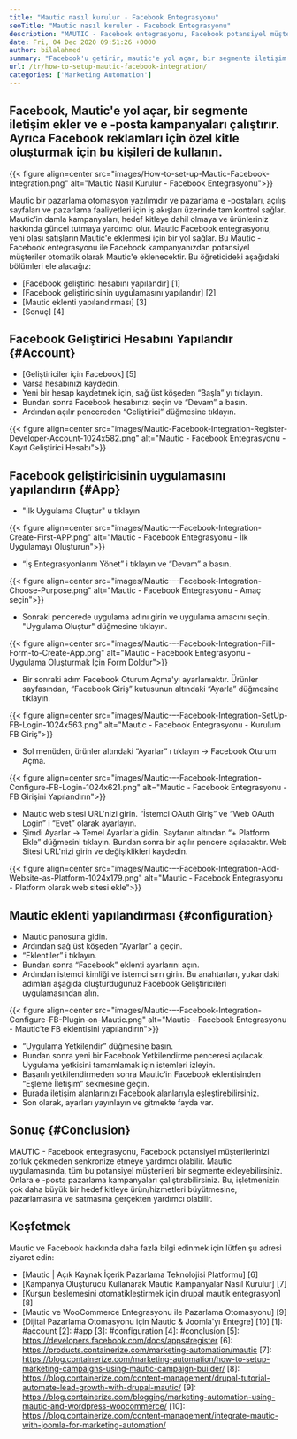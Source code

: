```yaml
---
title: "Mautic nasıl kurulur - Facebook Entegrasyonu" 
seoTitle: "Mautic nasıl kurulur - Facebook Entegrasyonu" 
description: "MAUTIC - Facebook entegrasyonu, Facebook potansiyel müşterilerinizi zorluk çekmeden senkronize etmeye yardımcı olabilir ve daha sonra pazarlama kampanyalarında kullanabilir." 
date: Fri, 04 Dec 2020 09:51:26 +0000
author: bilalahmed
summary: "Facebook'u getirir, mautic'e yol açar, bir segmente iletişim ekler ve e -posta kampanyaları çalıştırır. Ayrıca Facebook reklamları için özel kitle oluşturmak için bu kişileri de kullanın." 
url: /tr/how-to-setup-mautic-facebook-integration/
categories: ['Marketing Automation']
---
```


## Facebook, Mautic'e yol açar, bir segmente iletişim ekler ve e -posta kampanyaları çalıştırır. Ayrıca Facebook reklamları için özel kitle oluşturmak için bu kişileri de kullanın.

{{< figure align=center src="images/How-to-set-up-Mautic-Facebook-Integration.png" alt="Mautic Nasıl Kurulur - Facebook Entegrasyonu">}}

Mautic bir pazarlama otomasyon yazılımıdır ve pazarlama e -postaları, açılış sayfaları ve pazarlama faaliyetleri için iş akışları üzerinde tam kontrol sağlar. Mautic’in damla kampanyaları, hedef kitleye dahil olmaya ve ürünleriniz hakkında güncel tutmaya yardımcı olur. Mautic Facebook entegrasyonu, yeni olası satışların Mautic'e eklenmesi için bir yol sağlar. Bu Mautic - Facebook entegrasyonu ile Facebook kampanyanızdan potansiyel müşteriler otomatik olarak Mautic'e eklenecektir.
Bu öğreticideki aşağıdaki bölümleri ele alacağız:
  * [Facebook geliştirici hesabını yapılandır] [1]
  * [Facebook geliştiricisinin uygulamasını yapılandır] [2]
  * [Mautic eklenti yapılandırması] [3]
  * [Sonuç] [4]

## Facebook Geliştirici Hesabını Yapılandır {#Account}
  * [Geliştiriciler için Facebook] [5]
  * Varsa hesabınızı kaydedin.
  * Yeni bir hesap kaydetmek için, sağ üst köşeden “Başla” yı tıklayın.
  * Bundan sonra Facebook hesabınızı seçin ve “Devam” a basın.
  * Ardından açılır pencereden “Geliştirici” düğmesine tıklayın.

{{< figure align=center src="images/Mautic-Facebook-Integration-Register-Developer-Account-1024x582.png" alt="Mautic - Facebook Entegrasyonu - Kayıt Geliştirici Hesabı">}}


## Facebook geliştiricisinin uygulamasını yapılandırın {#App}
  * "İlk Uygulama Oluştur" u tıklayın

{{< figure align=center src="images/Mautic-–-Facebook-Integration-Create-First-APP.png" alt="Mautic - Facebook Entegrasyonu - İlk Uygulamayı Oluşturun">}}

  * “İş Entegrasyonlarını Yönet” i tıklayın ve “Devam” a basın.

{{< figure align=center src="images/Mautic-–-Facebook-Integration-Choose-Purpose.png" alt="Mautic - Facebook Entegrasyonu - Amaç seçin">}}

  * Sonraki pencerede uygulama adını girin ve uygulama amacını seçin. "Uygulama Oluştur" düğmesine tıklayın.

{{< figure align=center src="images/Mautic-–-Facebook-Integration-Fill-Form-to-Create-App.png" alt="Mautic - Facebook Entegrasyonu - Uygulama Oluşturmak İçin Form Doldur">}}

  * Bir sonraki adım Facebook Oturum Açma'yı ayarlamaktır. Ürünler sayfasından, “Facebook Giriş” kutusunun altındaki “Ayarla” düğmesine tıklayın.

{{< figure align=center src="images/Mautic-–-Facebook-Integration-SetUp-FB-Login-1024x563.png" alt="Mautic - Facebook Entegrasyonu - Kurulum FB Giriş">}}

  * Sol menüden, ürünler altındaki “Ayarlar” ı tıklayın -> Facebook Oturum Açma.

{{< figure align=center src="images/Mautic-–-Facebook-Integration-Configure-FB-Login-1024x621.png" alt="Mautic - Facebook Entegrasyonu - FB Girişini Yapılandırın">}}

  * Mautic web sitesi URL'nizi girin. “İstemci OAuth Giriş” ve “Web OAuth Login” i “Evet” olarak ayarlayın.
  * Şimdi Ayarlar -> Temel Ayarlar'a gidin. Sayfanın altından “+ Platform Ekle” düğmesini tıklayın. Bundan sonra bir açılır pencere açılacaktır. Web Sitesi URL'nizi girin ve değişiklikleri kaydedin.

{{< figure align=center src="images/Mautic-–-Facebook-Integration-Add-Website-as-Platform-1024x179.png" alt="Mautic - Facebook Entegrasyonu - Platform olarak web sitesi ekle">}}


## Mautic eklenti yapılandırması {#configuration}
  * Mautic panosuna gidin.
  * Ardından sağ üst köşeden “Ayarlar” a geçin.
  * “Eklentiler” i tıklayın.
  * Bundan sonra “Facebook” eklenti ayarlarını açın.
  * Ardından istemci kimliği ve istemci sırrı girin. Bu anahtarları, yukarıdaki adımları aşağıda oluşturduğunuz Facebook Geliştiricileri uygulamasından alın.

{{< figure align=center src="images/Mautic-–-Facebook-Integration-Configure-FB-Plugin-on-Mautic.png" alt="Mautic - Facebook Entegrasyonu - Mautic'te FB eklentisini yapılandırın">}}

  * “Uygulama Yetkilendir” düğmesine basın.
  * Bundan sonra yeni bir Facebook Yetkilendirme penceresi açılacak. Uygulama yetkisini tamamlamak için istemleri izleyin.
  * Başarılı yetkilendirmeden sonra Mautic’in Facebook eklentisinden “Eşleme İletişim” sekmesine geçin.
  * Burada iletişim alanlarınızı Facebook alanlarıyla eşleştirebilirsiniz.
  * Son olarak, ayarları yayınlayın ve gitmekte fayda var.

## Sonuç {#Conclusion}
MAUTIC - Facebook entegrasyonu, Facebook potansiyel müşterilerinizi zorluk çekmeden senkronize etmeye yardımcı olabilir. Mautic uygulamasında, tüm bu potansiyel müşterileri bir segmente ekleyebilirsiniz. Onlara e -posta pazarlama kampanyaları çalıştırabilirsiniz. Bu, işletmenizin çok daha büyük bir hedef kitleye ürün/hizmetleri büyütmesine, pazarlamasına ve satmasına gerçekten yardımcı olabilir.

## Keşfetmek
Mautic ve Facebook hakkında daha fazla bilgi edinmek için lütfen şu adresi ziyaret edin:
  * [Mautic | Açık Kaynak İçerik Pazarlama Teknolojisi Platformu] [6]
  * [Kampanya Oluşturucu Kullanarak Mautic Kampanyalar Nasıl Kurulur] [7]
  * [Kurşun beslemesini otomatikleştirmek için drupal mautik entegrasyon] [8]
  * [Mautic ve WooCommerce Entegrasyonu ile Pazarlama Otomasyonu] [9]
  * [Dijital Pazarlama Otomasyonu için Mautic & Joomla'yı Entegre] [10]
[1]: #account
[2]: #app
[3]: #configuration
[4]: #conclusion
[5]: https://developers.facebook.com/docs/apps#register
[6]: https://products.containerize.com/marketing-automation/mautic
[7]: https://blog.containerize.com/marketing-automation/how-to-setup-marketing-campaigns-using-mautic-campaign-builder/
[8]: https://blog.containerize.com/content-management/drupal-tutorial-automate-lead-growth-with-drupal-mautic/
[9]: https://blog.containerize.com/blogging/marketing-automation-using-mautic-and-wordpress-woocommerce/
[10]: https://blog.containerize.com/content-management/integrate-mautic-with-joomla-for-marketing-automation/
